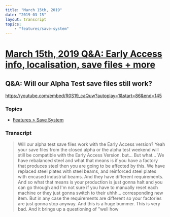 ```yaml
---
title: "March 15th, 2019"
date: "2019-03-15"
layout: transcript
topics: 
    - "features/save-system"
---
```

# [March 15th, 2019 Q&A: Early Access info, localisation, save files + more](../2019-03-15.md)
## Q&A: Will our Alpha Test save files still work?
https://youtube.com/embed/R0S19_caQuw?autoplay=1&start=86&end=145
### Topics
* [Features > Save System](../topics/features/save-system.md)

### Transcript

> Will our alpha test save files work with the Early Access version?
> Yeah your save files from the closed alpha or the
> alpha test weekend will still be compatible with the Early Access Version.
> but...
> But what...
> We have rebalanced steel and what that means is if you have a factory
> that produces steel then
> you are going to be affected by this.
> We have replaced steel plates with
> steel beams, and reinforced steel plates
> with encased industrial beams.
> And they have different requirements.
> And so what that means is your production is just gonna
> halt and you can go through and I'm not sure if you have to manually
> reset each machine
> or they just gonna switch to their
> uhhh...
> corresponding new item. But in any case
> the requirements are different so your factories are just gonna stop anyway.
> And this is a huge bummer. This is very bad.
> And it brings up a questioning of &quot;well how
